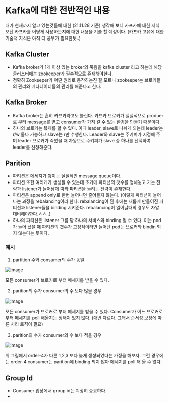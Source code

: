 # Kafka에 대한 전반적인 내용 
내가 현재까지 알고 있는것들에 대한 (21.11.28 기준)
생각해 보니 카프카에 대한 지식 보단 카프카를 어떻게 사용하는지에 대한 내용을 기술 할 예정이다. 
(카프카 고유에 대한 기술적 지식은 아직 더 공부가 필요한듯..)

## Kafka Cluster 

- Kafka broker가 1개 이상 있는 broker의 묶음을 kafka cluster 라고 하는데 해당 클러스터에는 zookeeper가 필수적으로 존재해야한다. 
- 정확히 Zookeeper가 어떤 원리로 동작하는진 잘 모르나 zookeeper는 브로커들의 관리와 메타데이터들의 관리를 해준다고 한다. 

## Kafka Broker

- Kafka broker는 흔히 카프카라고도 불린다. 카프카 브로커가 실질적으로 produer로 부터 message를 받고 consumer가 가져 갈 수 있는 환경을 만들기 때문이다. 
- 하나의 브로커는 복제를 할 수 있다. 이때 leader, slave로 나뉘게 되는데 leader는 r/w 둘다 가능하고 slave는 r만 수행한다. Leader와 slave는 주키퍼가 지정해 주며 leader 브로커가 죽었을 때 자동으로 주키퍼가 slave 중 하나를 선택하여 leader를 선정해준다.

## Parition 

- 파티션은 메세지가 쌓이는 실질적인 message queue이다.
- 파티션 또한 여러개가 생성될 수 있는데 초기에 파티션의 갯수를 정해놓고 가는 전략과 listener가 늘어남에 따라 파티션을 늘리는 전략이 존재한다. 
- 파티션은 append only로 한번 늘어나면 줄어들지 않는다. (이렇게 파티션이 늘어나는 과정을 rebalancing이라 한다. rebalancing이 된 후에는 새롭게 만들어진 파티션과 listener들을 binding 시켜준다. rebalancing이 일어날때의 경우도 자알 대비해야한다.ㅎㅎ..)
- 하나의 파티션은 listener 그룹 당 하나의 서비스와 binding 될 수 있다. 이는 pod가 늘어 났을 때 파티션의 갯수가 고정적이라면 늘어난 pod는 브로커와 bindin 되지 않는다는 뜻이다. 

### 예시 

1) partition 수와 consumer의 수가 동일 

![image](parti-rule-1.png)

모든 consumer가 브로커로 부터 메세지를 받을 수 있다. 

2) parition의 수가 consumer의 수 보다 많을 경우 

![image](parti-rule-2.png)

모든 consumer가 브로커로 부터 메세지를 받을 수 있다. Consumer가 어느 브로커로부터 메세지를 poll 해올지는 정해져 있지 않다. (매번 다르다. 그래서 순서성 보장에 따른 처리 로직이 필요)

3) parition의 수가 consumer의 수 보다 적을 경우 

![image](parti-rule-3.png)

위 그림에서 order-4가 다른 1,2,3 보다 늦게 생성되었다는 가정을 해보자. 그런 경우에는 order-4 consumer는 parition에 binding 되지 않아 메세지를 poll 해 올 수 없다. 

## Group Id 

- Consumer 입장에서 group id는 괴장히 중요하다. 
- 